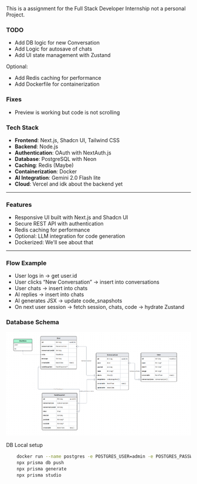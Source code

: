 This is a assignment for the Full Stack Developer Internship not a personal Project.

### TODO
- Add DB logic for new Conversation
- Add Logic for autosave of chats
- Add UI state management with Zustand

Optional:
- Add Redis caching for performance
- Add Dockerfile for containerization

### Fixes
- Preview is working but code is not scrolling


### Tech Stack
- **Frontend**: Next.js, Shadcn UI, Tailwind CSS
- **Backend**: Node.js
- **Authentication**: OAuth with NextAuth.js
- **Database**: PostgreSQL with Neon
- **Caching**: Redis (Maybe)
- **Containerization**: Docker
- **AI Integration**: Gemini 2.0 Flash lite
- **Cloud**: Vercel and idk about the backend yet
---


### Features

- Responsive UI built with Next.js and Shadcn UI
- Secure REST API with authentication
- Redis caching for performance
- Optional: LLM integration for code generation
- Dockerized: We'll see about that
---

### Flow Example
- User logs in → get user.id
- User clicks “New Conversation” → insert into conversations
- User chats → insert into chats
- AI replies → insert into chats
- AI generates JSX → update code_snapshots
- On next user session → fetch session, chats, code → hydrate Zustand
### Database Schema
![DBschema](DBSchema.png)


DB Local setup
```bash
    docker run --name postgres -e POSTGRES_USER=admin -e POSTGRES_PASSWORD=admin -e POSTGRES_DB=mydb -p 5432:5432 -d postgres
    npx prisma db push
    npx prisma generate
    npx prisma studio
```